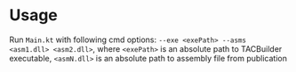 # Usage

Run `Main.kt` with following cmd options: `--exe <exePath> --asms  <asm1.dll> <asm2.dll>`, where `<exePath>` is an
absolute path to TACBuilder executable, `<asmN.dll>` is an absolute path to assembly file from publication